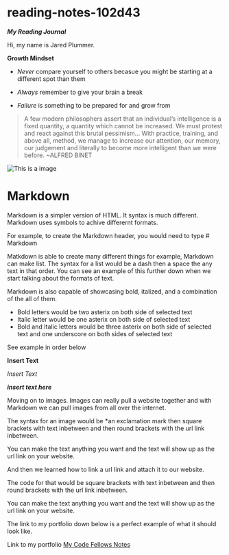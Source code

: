 # reading-notes-102d43
***My Reading Journal***

Hi, my name is Jared Plummer.

**Growth Mindset**

- *Never* compare yourself to others becasue you might be starting at a different spot than them 

- *Always* remember to give your brain a break 

- *Failure* is something to be prepared for and grow from 

>A few modern philosophers assert that an individual’s intelligence is a fixed 
quantity, a quantity which cannot be increased. We must protest and react 
against this brutal pessimism... With practice, training, and above all, 
method, we manage to increase our attention, our memory, our judgement 
and literally to become more intelligent than we were before. ~ALFRED BINET

![This is a image](https://media.makeameme.org/created/you-got-this-2d58ec8834.jpg)

# Markdown

Markdown is a simpler version of HTML. It syntax is much different. Markdown uses symbols to achive differernt formats.

For example, to create the Markdown header, you would need to type \# Markdown

Matkdown is able to create many different things for example, Markdown can make list. The syntax for a list would be a dash then a space the any text in that order.
You can see an example of this further down when we start talking about the formats of text. 

Markdown is also capable of showcasing bold, italized, and a combination of the all of them.

- Bold letters would be two asterix on both side of selected text
- Italic letter would be one asterix on both side of selected text
- Bold and Italic letters would be three asterix on both side of selected text and one underscore on both sides of selected text

See example in order below

**Insert Text**

*Insert Text*

***insert _text_ here***

Moving on to images. Images can really pull a website together and with Markdown we can pull images from all over the internet.

The syntax for an image would be *an exclamation mark then square brackets with text inbetween and then round brackets with the url link inbetween.

You can make the text anything you want and the text will show up as the url link on your website.

And then we learned how to link a url link and attach it to our website. 

The code for that would be square brackets with text inbetween and then round brackets with the url link inbetween. 

You can make the text anything you want and the text will show up as the url link on your website. 

The link to my portfolio down below is a perfect example of what it should look like.




Link to my portfolio [My Code Fellows Notes](https://github.com/JaredPlummer5)

